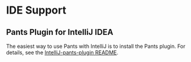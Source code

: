 IDE Support
===========

Pants Plugin for IntelliJ IDEA
------------------------------

The easiest way to use Pants with IntelliJ is to install the Pants plugin.
For details, see the
[IntelliJ-pants-plugin README](https://github.com/pantsbuild/intellij-pants-plugin/blob/master/README.md).
